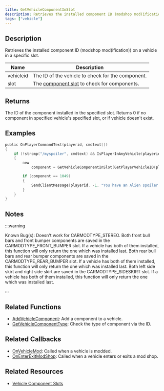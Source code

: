 ```yaml
---
title: GetVehicleComponentInSlot
description: Retrieves the installed component ID (modshop mod(ification)) on a vehicle in a specific slot.
tags: ["vehicle"]
---
```


## Description

Retrieves the installed component ID (modshop mod(ification)) on a vehicle in a specific slot.

| Name      | Description                                                                   |
| --------- | ----------------------------------------------------------------------------- |
| vehicleid | The ID of the vehicle to check for the component.                             |
| slot      | The [component slot](../resources/Componentslots) to check for components. |

## Returns

The ID of the component installed in the specified slot. Returns 0 if no component in specified vehicle's specified slot, or if vehicle doesn't exist.

## Examples

```c
public OnPlayerCommandText(playerid, cmdtext[])
{
    if (!strcmp("/myspoiler", cmdtext) && IsPlayerInAnyVehicle(playerid))
    {
        new
            component = GetVehicleComponentInSlot(GetPlayerVehicleID(playerid), CARMODTYPE_SPOILER);

        if (component == 1049)
        {
            SendClientMessage(playerid, -1, "You have an Alien spoiler installed in your Elegy!");
        }
    }
}
```

## Notes

:::warning

Known Bug(s): Doesn't work for CARMODTYPE_STEREO. Both front bull bars and front bumper components are saved in the CARMODTYPE_FRONT_BUMPER slot. If a vehicle has both of them installed, this function will only return the one which was installed last. Both rear bull bars and rear bumper components are saved in the CARMODTYPE_REAR_BUMPER slot. If a vehicle has both of them installed, this function will only return the one which was installed last. Both left side skirt and right side skirt are saved in the CARMODTYPE_SIDESKIRT slot. If a vehicle has both of them installed, this function will only return the one which was installed last.

:::

## Related Functions

- [AddVehicleComponent](AddVehicleComponent): Add a component to a vehicle.
- [GetVehicleComponentType](GetVehicleComponentType): Check the type of component via the ID.

## Related Callbacks

- [OnVehicleMod](../callbacks/OnVehicleMod): Called when a vehicle is modded.
- [OnEnterExitModShop](../callbacks/OnEnterExitModShop): Called when a vehicle enters or exits a mod shop.

## Related Resources

- [Vehicle Component Slots](../resources/Componentslots)
